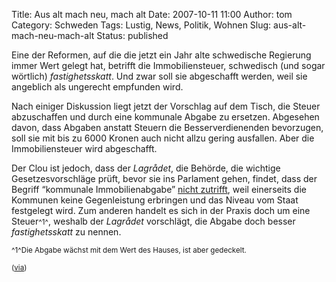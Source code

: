 Title: Aus alt mach neu, mach alt
Date: 2007-10-11 11:00
Author: tom
Category: Schweden
Tags: Lustig, News, Politik, Wohnen
Slug: aus-alt-mach-neu-mach-alt
Status: published

Eine der Reformen, auf die die jetzt ein Jahr alte schwedische Regierung
immer Wert gelegt hat, betrifft die Immobiliensteuer, schwedisch (und
sogar wörtlich) *fastighetsskatt*. Und zwar soll sie abgeschafft werden,
weil sie angeblich als ungerecht empfunden wird.

Nach einiger Diskussion liegt jetzt der Vorschlag auf dem Tisch, die
Steuer abzuschaffen und durch eine kommunale Abgabe zu ersetzen.
Abgesehen davon, dass Abgaben anstatt Steuern die Besserverdienenden
bevorzugen, soll sie mit bis zu 6000 Kronen auch nicht allzu gering
ausfallen. Aber die Immobiliensteuer wird abgeschafft.

Der Clou ist jedoch, dass der *Lagrådet*, die Behörde, die wichtige
Gesetzesvorschläge prüft, bevor sie ins Parlament gehen, findet, dass
der Begriff “kommunale Immobilienabgabe” [nicht
zutrifft](http://www.dn.se/DNet/jsp/polopoly.jsp?d=147&a=702763), weil
einerseits die Kommunen keine Gegenleistung erbringen und das Niveau vom
Staat festgelegt wird. Zum anderen handelt es sich in der Praxis doch um
eine Steuer<small>^1^</small>, weshalb der *Lagrådet* vorschlägt, die
Abgabe doch besser *fastighetsskatt* zu nennen.

<small>^1^Die Abgabe wächst mit dem Wert des Hauses, ist aber
gedeckelt.  

([via](http://www.falkvinge.com/2007/10/meet-new-boss-same-as-old-boss.html))</small>


